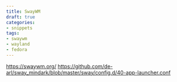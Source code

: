 ```yaml
---
title: SwayWM
draft: true
categories:
- snippets
tags:
- swaywm
- wayland
- fedora
---
```


https://swaywm.org/
https://github.com/de-arl/sway_mindark/blob/master/sway/config.d/40-app-launcher.conf
